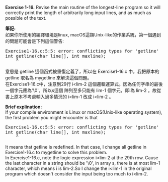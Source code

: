 **Exercise 1-16.** Revise the main routine of the longest-line program so it will correctly print
the length of arbitrarily long input lines, and as much as possible of the text.

**筆記:**\
如果你所使用的編譯環境是linux, macOS這類Unix-like的作業系統，第一個遇到的問題可能會是下列這個警告:
<pre>
Exercise1-16.c:5:5: error: conflicting types for 'getline'
int getline(char line[], int maxline);
    ^
</pre>
意思是 getline 這個函式被重復定義了，所以在 Exercise1-16.c 中，我把原本的 getline 取名為 mygetline 
來解決這個問題。\
在Exercise1-16.c中，注意到29行 i\<lim-2 這個邏輯運算式。因為任何字串的最後一個字元應為'\0'，所以s這個
陣列至多只能有 lim-1 個字元，即i為 lim-2 。故從書上原本不考慮輸入過多情況的 i\<lim-1 改成 i\<lim-2 。

**Brief explination:**\
If your compile environment is Linux or macOS(Unix-like operating system), the first problem you might 
encounter is that
<pre>
Exercise1-16.c:5:5: error: conflicting types for 'getline'
int getline(char line[], int maxline);
    ^
</pre>
It means that getline is redefined. In that case, I change all getline in Exercise1-16.c to mygetline 
to solve this problem.\
In Exercise1-16.c, note the logic expression i\<lim-2 at the 29th row. Cause the last character in a 
string should be '\0', in array s, there is at most lim-1 character, which means i is lim-2.So I change
the i\<lim-1 in the original program which doesn't consider the input being too much to i<lim-2.
